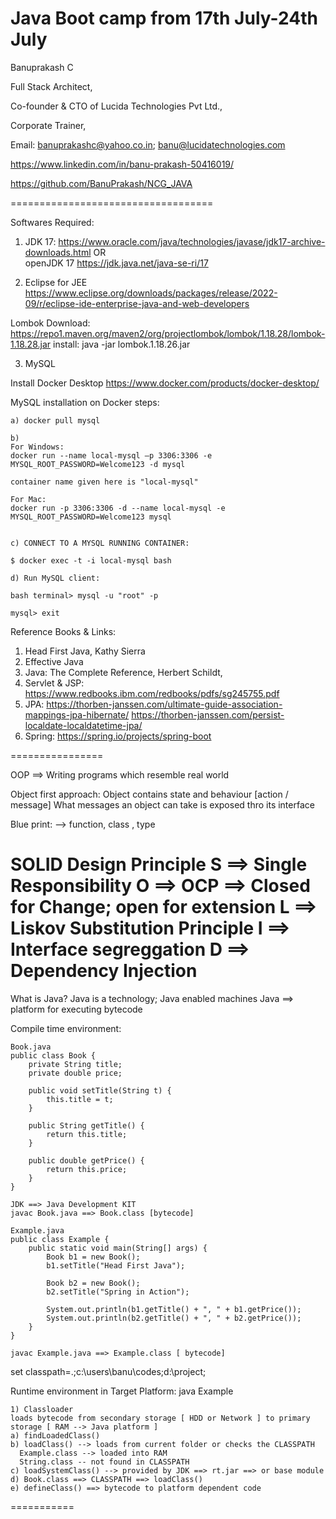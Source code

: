 # Java Boot camp from 17th July-24th July

Banuprakash C

Full Stack Architect, 

Co-founder & CTO of Lucida Technologies Pvt Ltd., 

Corporate Trainer,

Email: banuprakashc@yahoo.co.in; banu@lucidatechnologies.com

https://www.linkedin.com/in/banu-prakash-50416019/

https://github.com/BanuPrakash/NCG_JAVA

===================================

Softwares Required:
1) JDK 17:
https://www.oracle.com/java/technologies/javase/jdk17-archive-downloads.html
OR  
openJDK 17
https://jdk.java.net/java-se-ri/17

2) Eclipse for JEE  
    https://www.eclipse.org/downloads/packages/release/2022-09/r/eclipse-ide-enterprise-java-and-web-developers

Lombok
Download:
https://repo1.maven.org/maven2/org/projectlombok/lombok/1.18.28/lombok-1.18.28.jar
install:
java -jar lombok.1.18.26.jar

3) MySQL  

Install Docker Desktop
https://www.docker.com/products/docker-desktop/

MySQL installation on Docker steps:

```
a) docker pull mysql

b) 
For Windows:
docker run --name local-mysql –p 3306:3306 -e MYSQL_ROOT_PASSWORD=Welcome123 -d mysql

container name given here is "local-mysql"

For Mac:
docker run -p 3306:3306 -d --name local-mysql -e MYSQL_ROOT_PASSWORD=Welcome123 mysql


c) CONNECT TO A MYSQL RUNNING CONTAINER:

$ docker exec -t -i local-mysql bash

d) Run MySQL client:

bash terminal> mysql -u "root" -p

mysql> exit
```

Reference Books & Links:
1) Head First Java, Kathy Sierra
2) Effective Java
3) Java: The Complete Reference, Herbert Schildt, 
4) Servlet & JSP: https://www.redbooks.ibm.com/redbooks/pdfs/sg245755.pdf
5) JPA: 
https://thorben-janssen.com/ultimate-guide-association-mappings-jpa-hibernate/
https://thorben-janssen.com/persist-localdate-localdatetime-jpa/
6) Spring:
https://spring.io/projects/spring-boot

================

OOP ==> Writing programs which resemble real world

Object first approach:
Object contains state and behaviour [action / message]
What messages an object can take is exposed thro its interface

Blue print: --> function, class , type

SOLID Design Principle
S ==> Single Responsibility 
O ==> OCP ==> Closed for Change; open for extension
L ==> Liskov Substitution Principle
I ==> Interface segreggation
D ==> Dependency Injection
===========================

What is Java?
Java is a technology; Java enabled machines
Java ==> platform for executing bytecode

Compile time environment:
```
Book.java 
public class Book {
    private String title;
    private double price;

    public void setTitle(String t) {
        this.title = t;
    }

    public String getTitle() {
        return this.title;
    }

    public double getPrice() {
        return this.price;
    }
}

JDK ==> Java Development KIT
javac Book.java ==> Book.class [bytecode]

Example.java
public class Example {
    public static void main(String[] args) {
        Book b1 = new Book();
        b1.setTitle("Head First Java");

        Book b2 = new Book();
        b2.setTitle("Spring in Action");

        System.out.println(b1.getTitle() + ", " + b1.getPrice());
        System.out.println(b2.getTitle() + ", " + b2.getPrice());
    }
}

javac Example.java ==> Example.class [ bytecode]
```

set classpath=.;c:\users\banu\codes;d:\project;

Runtime environment in Target Platform:
java Example

```
1) Classloader
loads bytecode from secondary storage [ HDD or Network ] to primary storage [ RAM --> Java platform ]
a) findLoadedClass()
b) loadClass() --> loads from current folder or checks the CLASSPATH
  Example.class --> loaded into RAM
  String.class -- not found in CLASSPATH
c) loadSystemClass() --> provided by JDK ==> rt.jar ==> or base module
d) Book.class ==> CLASSPATH ==> loadClass()
e) defineClass() ==> bytecode to platform dependent code
```


===========

